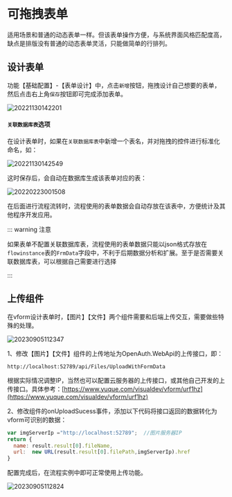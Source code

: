 # 可拖拽表单

适用场景和普通的动态表单一样。但该表单操作方便，与系统界面风格匹配度高，缺点是排版没有普通的动态表单灵活，只能做简单的行排列。

## 设计表单

功能【基础配置】-【表单设计】中，点击`新增`按钮，拖拽设计自己想要的表单，然后点击右上角`保存`按钮即可完成添加表单。

![20221130142201](http://img.openauth.net.cn/20221130142201.png)

#### `关联数据库表`选项

在设计表单时，如果在`关联数据库表`中新增一个表名，并对拖拽的控件进行标准化命名，如：

![20221130142549](http://img.openauth.net.cn/20221130142549.png)

这时保存后，会自动在数据库生成该表单对应的表：

![20220223001508](http://img.openauth.net.cn/20220223001508.png)

在后面进行流程流转时，流程使用的表单数据会自动存放在该表中，方便统计及其他程序开发应用。


::: warning 注意

如果表单不配置关联数据库表，流程使用的表单数据只能以json格式存放在`flowinstance`表的`FrmData`字段中，不利于后期数据分析和扩展。至于是否需要关联数据库表，可以根据自己需要进行选择

:::


## 上传组件

在vform设计表单时，【图片】【文件】两个组件需要和后端上传交互，需要做些特殊的处理。

![20230905112347](http://img.openauth.net.cn/20230905112347.png)

1、修改【图片】【文件】组件的上传地址为OpenAuth.WebApi的上传接口，即：

```
http://localhost:52789/api/Files/UploadWithFormData
```
根据实际情况调整IP，当然也可以配置云服务器的上传接口，或其他自己开发的上传接口。具体参考：[https://www.yuque.com/visualdev/vform/urf1hz](https://www.yuque.com/visualdev/vform/urf1hz)


2、修改组件的onUploadSucess事件，添加以下代码将接口返回的数据转化为vform可识别的数据：

```javascript
var imgServerIp ="http://localhost:52789";  //图片服务器IP
return {
  name: result.result[0].fileName,
  url:  new URL(result.result[0].filePath,imgServerIp).href
}
```
配置完成后，在流程实例中即可正常使用上传功能。

![20230905112824](http://img.openauth.net.cn/20230905112824.png)